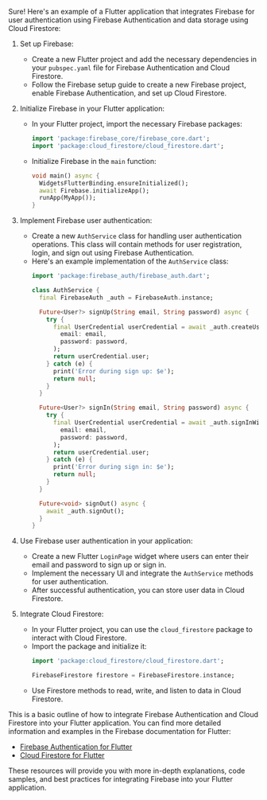 Sure! Here's an example of a Flutter application that integrates Firebase for user authentication using Firebase Authentication and data storage using Cloud Firestore:

1. Set up Firebase:
   - Create a new Flutter project and add the necessary dependencies in your `pubspec.yaml` file for Firebase Authentication and Cloud Firestore.
   - Follow the Firebase setup guide to create a new Firebase project, enable Firebase Authentication, and set up Cloud Firestore.

2. Initialize Firebase in your Flutter application:
   - In your Flutter project, import the necessary Firebase packages:
     ```dart
     import 'package:firebase_core/firebase_core.dart';
     import 'package:cloud_firestore/cloud_firestore.dart';
     ```
   - Initialize Firebase in the `main` function:
     ```dart
     void main() async {
       WidgetsFlutterBinding.ensureInitialized();
       await Firebase.initializeApp();
       runApp(MyApp());
     }
     ```

3. Implement Firebase user authentication:
   - Create a new `AuthService` class for handling user authentication operations. This class will contain methods for user registration, login, and sign out using Firebase Authentication.
   - Here's an example implementation of the `AuthService` class:
     ```dart
     import 'package:firebase_auth/firebase_auth.dart';

     class AuthService {
       final FirebaseAuth _auth = FirebaseAuth.instance;

       Future<User?> signUp(String email, String password) async {
         try {
           final UserCredential userCredential = await _auth.createUserWithEmailAndPassword(
             email: email,
             password: password,
           );
           return userCredential.user;
         } catch (e) {
           print('Error during sign up: $e');
           return null;
         }
       }

       Future<User?> signIn(String email, String password) async {
         try {
           final UserCredential userCredential = await _auth.signInWithEmailAndPassword(
             email: email,
             password: password,
           );
           return userCredential.user;
         } catch (e) {
           print('Error during sign in: $e');
           return null;
         }
       }

       Future<void> signOut() async {
         await _auth.signOut();
       }
     }
     ```

4. Use Firebase user authentication in your application:
   - Create a new Flutter `LoginPage` widget where users can enter their email and password to sign up or sign in.
   - Implement the necessary UI and integrate the `AuthService` methods for user authentication.
   - After successful authentication, you can store user data in Cloud Firestore.

5. Integrate Cloud Firestore:
   - In your Flutter project, you can use the `cloud_firestore` package to interact with Cloud Firestore.
   - Import the package and initialize it:
     ```dart
     import 'package:cloud_firestore/cloud_firestore.dart';

     FirebaseFirestore firestore = FirebaseFirestore.instance;
     ```
   - Use Firestore methods to read, write, and listen to data in Cloud Firestore.

This is a basic outline of how to integrate Firebase Authentication and Cloud Firestore into your Flutter application. You can find more detailed information and examples in the Firebase documentation for Flutter:

- [Firebase Authentication for Flutter](https://firebase.flutter.dev/docs/auth/overview)
- [Cloud Firestore for Flutter](https://firebase.flutter.dev/docs/firestore/overview)

These resources will provide you with more in-depth explanations, code samples, and best practices for integrating Firebase into your Flutter application.
